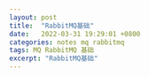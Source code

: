 ```yaml
---
layout: post
title:  "RabbitMQ基础"
date:   2022-03-31 19:29:01 +0800
categories: notes mq rabbitmq
tags: MQ RabbitMQ 基础
excerpt: "RabbitMQ基础"
---
```

